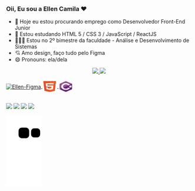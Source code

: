 ### Oii, Eu sou a Ellen Camila ❤

- 🔭 Hoje eu estou procurando emprego como Desenvolvedor Front-End Junior
- 🌱 Estou estudando HTML 5 / CSS 3 / JavaScript / ReactJS
- 👩🏾‍💻 Estou no 2º bimestre da faculdade - Análise e Desenvolvimento de Sistemas
- 💘 Amo design, faço tudo pelo Figma
- 😄 Pronouns: ela/dela

<div align="center">
  <a href="https://github.com/digaellen">
  <img height="180em" src="https://github-readme-stats.vercel.app/api?username=digaellen&show_icons=true&theme=aura_dark&include_all_commits=true&count_private=true"/>
  <img height="180em" src="https://github-readme-stats.vercel.app/api/top-langs/?username=digaellen&layout=compact&langs_count=7&theme=aura_dark"/>
</div>
  
<div style="display: inline_block"><br>
  <img align="center" alt="Ellen-Figma" height="30" width="40" src="https://cdn.jsdelivr.net/gh/devicons/devicon/icons/figma/figma-original.svg">
  <img align="center" alt="Ellen-HTML" height="30" width="40" src="https://raw.githubusercontent.com/devicons/devicon/master/icons/html5/html5-original.svg">
  <img align="center" alt="Ellen-Csharp" height="30" width="40" src="https://raw.githubusercontent.com/devicons/devicon/master/icons/csharp/csharp-original.svg">
</div>
  
  ##
  
<div> 
  <a href="https://instagram.com/digaellen" target="_blank"><img src="https://img.shields.io/badge/-Instagram-%23E4405F?style=for-the-badge&logo=instagram&logoColor=white" target="_blank"></a>
 	<a href="https://discord.gg/VQGXzznh2N" target="_blank"><img src="https://img.shields.io/badge/Discord-7289DA?style=for-the-badge&logo=discord&logoColor=white" target="_blank"></a> 
  <a href = "mailto:ellen.camila@outlook.com"><img src="https://img.shields.io/badge/Microsoft_Outlook-0078D4?style=for-the-badge&logo=microsoft-outlook&logoColor=white" target="_blank"></a>
  <a href="https://www.linkedin.com/in/ellencamila2/" target="_blank"><img src="https://img.shields.io/badge/-LinkedIn-%230077B5?style=for-the-badge&logo=linkedin&logoColor=white" target="_blank"></a> 
 
  ![Snake animation](https://github.com/rafaballerini/rafaballerini/blob/output/github-contribution-grid-snake.svg)
 
</div>
